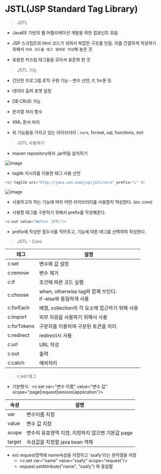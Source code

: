 # JSTL(JSP Standard Tag Library)

> JSTL

- JavaEE 기반의 웹 어플리케이션 개발을 위한 컴포넌트 모음

- JSP 스크립트와 html 코드가 섞여서 복잡한 구조를 만듬. 이를 간결하게 작성하기 위해서 `자바 코드를 태그 형태로 작성`해 놓은 것

- 유용한 커스텀 태그들을 모아서 표준화 한 것

> JSTL 기능

- 간단한 프로그램 로직 구현 기능 - 변수 선언, if, for문 등

- 데이터 출력 포맷 설정

- DB CRUD 가능
  
- 문자열 처리 함수

- XML 문서 처리

- 위 기능들을 가지고 있는 라이브러리 : `core`, format, sql, functions, xml

> JSTL 사용하기

- maven repository에서 .jar파일 설치하기

![image](https://user-images.githubusercontent.com/109258306/196684676-ff582511-f51b-40c7-95c9-c4c643c911ee.png)

- taglib 지시자를 이용한 태그 사용 선언

```java
<%@ taglib uri="http://java.sun.com/jsp/jstl/core" prefix="c" %>
```
![image](https://user-images.githubusercontent.com/109258306/196707429-823637f0-fdb7-4c99-a779-e0b5b239c74e.png)


- 사용하고자 하는 기능에 따라 어떤 라이브러리를 사용할지 작성한다. (ex: core)

- 사용할 태그를 구분하기 위해서 prefix를 작성해준다.

```java
<c:out value="Hello! JSTL"/>
```

- prefix에 작성한 접두사를 적어주고, 기능에 따른 태그를 선택하여 작성한다.

> JSTL - Core

| 태그        | 설명                                                           |
| ----------- | -------------------------------------------------------------- |
| c:set       | 변수에 값 설정                                                 |
| c:remove    | 변수 제거                                                      |
| c:if        | 조건에 따른 코드 실행                                          |
| c:choose    | when, otherwise tag와 함꼐 쓰인다.<br> if-else와 동일하게 사용 |
| c:forEach   | 배열, collection의 각 요소에 접근하기 위해 사용                |
| c:import    | 외부 자원을 사용하기 위해서 사용                               |
| c:forTokens | 구분자를 이용하여 구분된 토큰을 처리                           |
| c:redirect  | redirect시 사용                                                |
| c:url       | URL 작성                                                       |
| c:out       | 출력                                                           |
| c:catch     | 예외처리                                                       |

> c:set 태그

- 기본형식 : \<c:set var="변수 이름" value="변수 값" scope="page|request|session|application"\/>

| 속성   | 설명                                              |
| ------ | ------------------------------------------------- |
| var    | 변수이름 지정                                     |
| value  | 변수 값 지정                                      |
| scope  | 변수의 유효영역 지정, 지정하지 않으면 기본값 page |
| target | 속성값을 지정할 java bean 객체                    |

- ex) request영역에 name속성을 지정하고 'ssafy'라는 문자열을 저장
  - \<c:set var="name" value="ssafy" scope="request"\/>
  - request.setAttribute("name", "ssafy") 와 동일함
